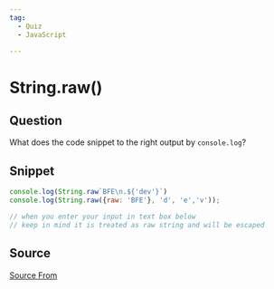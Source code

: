 ```yaml
---
tag:
  - Quiz
  - JavaScript

---
```

  
# String.raw()

## Question
What does the code snippet to the right output by `console.log`?

## Snippet
```js
console.log(String.raw`BFE\n.${'dev'}`)
console.log(String.raw({raw: 'BFE'}, 'd', 'e','v'));

// when you enter your input in text box below
// keep in mind it is treated as raw string and will be escaped
```
    


##  Source
[Source From](https://bigfrontend.dev/quiz/String-raw)

  